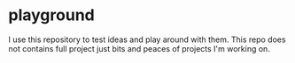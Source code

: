 # playground

I use this repository to test ideas and play around with them.
This repo does not contains full project just bits and peaces of projects I'm working on.
